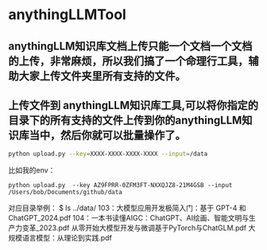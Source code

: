# anythingLLMTool

## anythingLLM知识库文档上传只能一个文档一个文档的上传，非常麻烦，所以我们搞了一个命理行工具，辅助大家上传文件夹里所有支持的文件。

## 上传文件到 anythingLLM知识库工具,可以将你指定的目录下的所有支持的文件上传到你的anythingLLM知识库当中，然后你就可以批量操作了。

```bash
python upload.py --key=XXXX-XXXX-XXXX-XXXX --input=/data
```
比如我的env：
```
python upload.py  --key AZ9FPRR-0ZFM3FT-NXXQJZ8-21M4GSB --input /Users/bob/Documents/github/data

```
对应目录举例：
$ ls  ../data/
103：大模型应用开发极简入门：基于 GPT-4 和 ChatGPT_2024.pdf
104：一本书读懂AIGC：ChatGPT、AI绘画、智能文明与生产力变革_2023.pdf
从零开始大模型开发与微调基于PyTorch与ChatGLM.pdf
大规模语言模型：从理论到实践.pdf